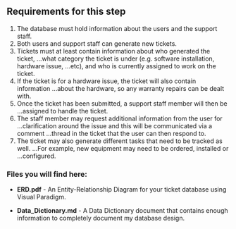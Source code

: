 ## Requirements for this step 

1. The database must hold information about the users and the support staff.
2. Both users and support staff can generate new tickets.
3. Tickets must at least contain information about who generated the ticket,
...what category the ticket is under (e.g. software installation, hardware issue,
...etc), and who is currently assigned to work on the ticket.
4. If the ticket is for a hardware issue, the ticket will also contain information
...about the hardware, so any warranty repairs can be dealt with.
5. Once the ticket has been submitted, a support staff member will then be
...assigned to handle the ticket.
6. The staff member may request additional information from the user for
...clarification around the issue and this will be communicated via a comment
...thread in the ticket that the user can then respond to.
7. The ticket may also generate different tasks that need to be tracked as well.
...For example, new equipment may need to be ordered, installed or
...configured.

### Files you will find here:

* **ERD.pdf** - An Entity-Relationship Diagram for your ticket database using Visual Paradigm.

* **Data_Dictionary.md** - A Data Dictionary document that contains enough information to 
completely document my database design.
